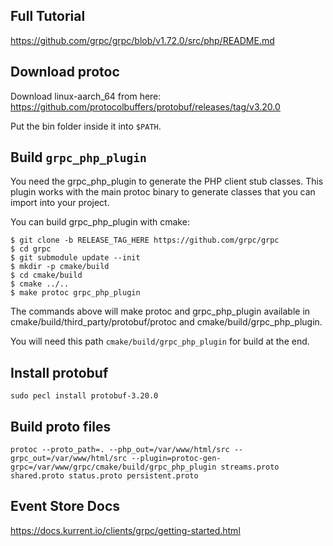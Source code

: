## Full Tutorial

https://github.com/grpc/grpc/blob/v1.72.0/src/php/README.md

## Download protoc

Download linux-aarch_64 from here: https://github.com/protocolbuffers/protobuf/releases/tag/v3.20.0

Put the bin folder inside it into `$PATH`.

## Build `grpc_php_plugin`

You need the grpc_php_plugin to generate the PHP client stub classes. This plugin works with the main protoc binary to generate classes that you can import into your project.

You can build grpc_php_plugin with cmake:

```shell
$ git clone -b RELEASE_TAG_HERE https://github.com/grpc/grpc
$ cd grpc
$ git submodule update --init
$ mkdir -p cmake/build
$ cd cmake/build
$ cmake ../..
$ make protoc grpc_php_plugin
```

The commands above will make protoc and grpc_php_plugin available in cmake/build/third_party/protobuf/protoc and cmake/build/grpc_php_plugin.

You will need this path `cmake/build/grpc_php_plugin` for build at the end.

## Install protobuf

```shell
sudo pecl install protobuf-3.20.0
```

## Build proto files

```shell
protoc --proto_path=. --php_out=/var/www/html/src --grpc_out=/var/www/html/src --plugin=protoc-gen-grpc=/var/www/grpc/cmake/build/grpc_php_plugin streams.proto shared.proto status.proto persistent.proto
```

## Event Store Docs

https://docs.kurrent.io/clients/grpc/getting-started.html
